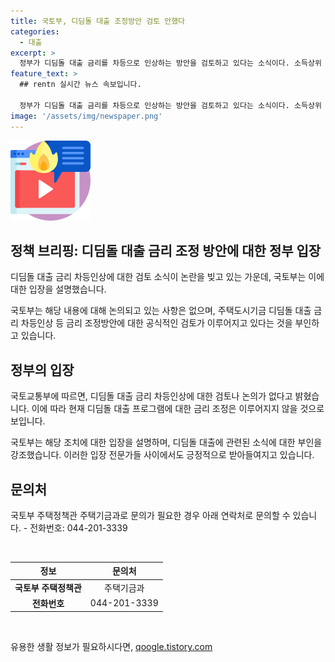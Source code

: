 ```yaml
---
title: 국토부, 디딤돌 대출 조정방안 검토 안했다
categories:
  - 대출
excerpt: >
  정부가 디딤돌 대출 금리를 차등으로 인상하는 방안을 검토하고 있다는 소식이다. 소득상위 계층을 대상으로 한 이 기조는 논의 중이며, 국토부는 관련해서 검토 중이 아니라고 설명했다. 이에 대한 더 자세한 내용은 국토교통부로 문의할 수 있다.
feature_text: >
  ## rentn 실시간 뉴스 속보입니다.

  정부가 디딤돌 대출 금리를 차등으로 인상하는 방안을 검토하고 있다는 소식이다. 소득상위 계층을 대상으로 한 이 기조는 논의 중이며, 국토부는 관련해서 검토 중이 아니라고 설명했다. 이에 대한 더 자세한 내용은 국토교통부로 문의할 수 있다.
image: '/assets/img/newspaper.png'
---
```


<p><img src="/assets/img/news.png" alt="rentncar 속보" /></p>

<h2 data-ke-size="size26">정책 브리핑: 디딤돌 대출 금리 조정 방안에 대한 정부 입장</h2>

<p>디딤돌 대출 금리 차등인상에 대한 검토 소식이 논란을 빚고 있는 가운데, 국토부는 이에 대한 입장을 설명했습니다.</p>

<p data-ke-size="size16">국토부는 해당 내용에 대해 논의되고 있는 사항은 없으며, 주택도시기금 디딤돌 대출 금리 차등인상 등 금리 조정방안에 대한 공식적인 검토가 이루어지고 있다는 것을 부인하고 있습니다.</p>

<h2 data-ke-size="size26">정부의 입장</h2>

<p>국토교통부에 따르면, 디딤돌 대출 금리 차등인상에 대한 검토나 논의가 없다고 밝혔습니다. 이에 따라 현재 디딤돌 대출 프로그램에 대한 금리 조정은 이루어지지 않을 것으로 보입니다.</p>

<p data-ke-size="size16">국토부는 해당 조치에 대한 입장을 설명하며, 디딤돌 대출에 관련된 소식에 대한 부인을 강조했습니다. 이러한 입장 전문가들 사이에서도 긍정적으로 받아들여지고 있습니다.</p>

<h2 data-ke-size="size26">문의처</h2>

<p>국토부 주택정책관 주택기금과로 문의가 필요한 경우 아래 연락처로 문의할 수 있습니다.
- 전화번호: 044-201-3339</p>

<p data-ke-size="size16">&nbsp;</p>

<table>
    <thead>
        <tr>
            <th style="text-align: center;">정보</th>
            <th style="text-align: center;">문의처</th>
        </tr>
    </thead>
    <tbody>
        <tr>
            <td style="text-align: center;"><b>국토부 주택정책관</b></td>
            <td style="text-align: center;">주택기금과</td>
        </tr>
        <tr>
            <td style="text-align: center;"><b>전화번호</b></td>
            <td style="text-align: center;">044-201-3339</td>
        </tr>
    </tbody>
</table>

<p data-ke-size="size16">&nbsp;</p>
유용한 생활 정보가 필요하시다면, <a href="https://qoogle.tistory.com" rel="dofollow">qoogle.tistory.com</a>


